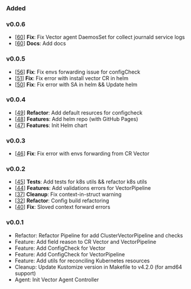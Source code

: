 ### Added

### v0.0.6
- [[60](https://github.com/kaasops/vector-operator/pull/60)] **Fix**: Fix Vector agent DaemosSet for collect journald service logs
- [[60](https://github.com/kaasops/vector-operator/pull/60)] **Docs**: Add docs

### v0.0.5
- [[56](https://github.com/kaasops/vector-operator/pull/56)] **Fix**: Fix envs forwarding issue for configCheck 
- [[51](https://github.com/kaasops/vector-operator/pull/51)] **Fix**: Fix error with install vector CR in helm
- [[50](https://github.com/kaasops/vector-operator/pull/50)] **Fix**: Fix error with SA in helm && Update helm

### v0.0.4
- [[49](https://github.com/kaasops/vector-operator/pull/49)] **Refactor**: Add default resurces for configcheck
- [[48](https://github.com/kaasops/vector-operator/pull/48)] **Features**: Add helm repo (with GitHub Pages)
- [[47](https://github.com/kaasops/vector-operator/pull/47)] **Features**: Init Helm chart

### v0.0.3
- [[46](https://github.com/kaasops/vector-operator/pull/46)] **Fix**: Fix error with envs forwarding from CR Vector

### v0.0.2
- [[45](https://github.com/kaasops/vector-operator/pull/45)] **Tests**: Add tests for k8s utils && refactor k8s utils
- [[44](https://github.com/kaasops/vector-operator/pull/44)] **Features**: Add validations errors for VectorPipeline
- [[37](https://github.com/kaasops/vector-operator/pull/37)] **Cleanup**: Fix context-in-struct warning
- [[32](https://github.com/kaasops/vector-operator/pull/32)] **Refactor**: Config build refactoring 
- [[40](https://github.com/kaasops/vector-operator/pull/40)] **Fix**: Sloved context forward errors


### v0.0.1
- Refactor: Refactor Pipeline for add ClusterVectorPipeline and checks
- Feature: Add field reason to CR Vector and VectorPipeline
- Feature: Add ConfigCheck for Vector
- Feature: Add ConfigCheck for VectorPipeline
- Feature: Add utils for reconciling Kubernetes resources
- Cleanup: Update Kustomize version in Makefile to v4.2.0 (for amd64 support)
- Agent: Init Vector Agent Controller
